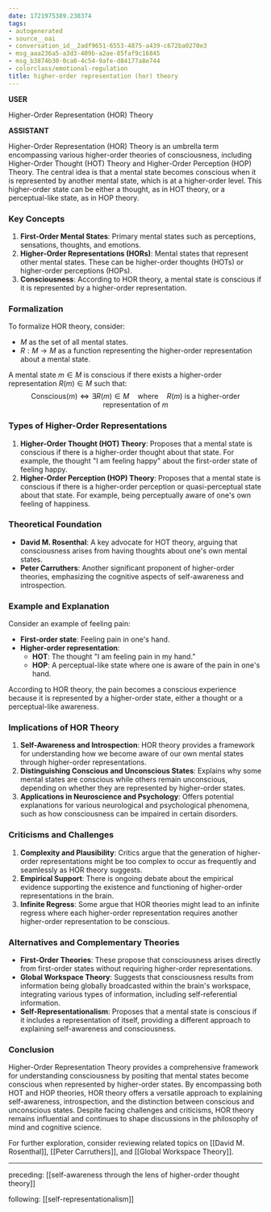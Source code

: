 ```yaml
---
date: 1721975389.238374
tags:
- autogenerated
- source__oai
- conversation_id__2adf9651-6553-4875-a439-c672ba0270e3
- msg_aaa236a5-a3d3-409b-a2ae-85faf9c16845
- msg_b3874b30-0ca0-4c54-9afe-d84177a8e744
- colorclass/emotional-regulation
title: higher-order representation (hor) theory
---
```


**USER**

Higher-Order Representation (HOR) Theory


**ASSISTANT**

Higher-Order Representation (HOR) Theory is an umbrella term encompassing various higher-order theories of consciousness, including Higher-Order Thought (HOT) Theory and Higher-Order Perception (HOP) Theory. The central idea is that a mental state becomes conscious when it is represented by another mental state, which is at a higher-order level. This higher-order state can be either a thought, as in HOT theory, or a perceptual-like state, as in HOP theory.

### Key Concepts

1. **First-Order Mental States**: Primary mental states such as perceptions, sensations, thoughts, and emotions.
2. **Higher-Order Representations (HORs)**: Mental states that represent other mental states. These can be higher-order thoughts (HOTs) or higher-order perceptions (HOPs).
3. **Consciousness**: According to HOR theory, a mental state is conscious if it is represented by a higher-order representation.

### Formalization

To formalize HOR theory, consider:

- $M$ as the set of all mental states.
- $R: M \to M$ as a function representing the higher-order representation about a mental state.

A mental state $m \in M$ is conscious if there exists a higher-order representation $R(m) \in M$ such that:
$$
\text{Conscious}(m) \Leftrightarrow \exists R(m) \in M \quad \text{where} \quad R(m) \text{ is a higher-order representation of } m
$$

### Types of Higher-Order Representations

1. **Higher-Order Thought (HOT) Theory**: Proposes that a mental state is conscious if there is a higher-order thought about that state. For example, the thought "I am feeling happy" about the first-order state of feeling happy.
2. **Higher-Order Perception (HOP) Theory**: Proposes that a mental state is conscious if there is a higher-order perception or quasi-perceptual state about that state. For example, being perceptually aware of one's own feeling of happiness.

### Theoretical Foundation

- **David M. Rosenthal**: A key advocate for HOT theory, arguing that consciousness arises from having thoughts about one's own mental states.
- **Peter Carruthers**: Another significant proponent of higher-order theories, emphasizing the cognitive aspects of self-awareness and introspection.

### Example and Explanation

Consider an example of feeling pain:

- **First-order state**: Feeling pain in one's hand.
- **Higher-order representation**:
  - **HOT**: The thought "I am feeling pain in my hand."
  - **HOP**: A perceptual-like state where one is aware of the pain in one's hand.

According to HOR theory, the pain becomes a conscious experience because it is represented by a higher-order state, either a thought or a perceptual-like awareness.

### Implications of HOR Theory

1. **Self-Awareness and Introspection**: HOR theory provides a framework for understanding how we become aware of our own mental states through higher-order representations.
2. **Distinguishing Conscious and Unconscious States**: Explains why some mental states are conscious while others remain unconscious, depending on whether they are represented by higher-order states.
3. **Applications in Neuroscience and Psychology**: Offers potential explanations for various neurological and psychological phenomena, such as how consciousness can be impaired in certain disorders.

### Criticisms and Challenges

1. **Complexity and Plausibility**: Critics argue that the generation of higher-order representations might be too complex to occur as frequently and seamlessly as HOR theory suggests.
2. **Empirical Support**: There is ongoing debate about the empirical evidence supporting the existence and functioning of higher-order representations in the brain.
3. **Infinite Regress**: Some argue that HOR theories might lead to an infinite regress where each higher-order representation requires another higher-order representation to be conscious.

### Alternatives and Complementary Theories

- **First-Order Theories**: These propose that consciousness arises directly from first-order states without requiring higher-order representations.
- **Global Workspace Theory**: Suggests that consciousness results from information being globally broadcasted within the brain's workspace, integrating various types of information, including self-referential information.
- **Self-Representationalism**: Proposes that a mental state is conscious if it includes a representation of itself, providing a different approach to explaining self-awareness and consciousness.

### Conclusion

Higher-Order Representation Theory provides a comprehensive framework for understanding consciousness by positing that mental states become conscious when represented by higher-order states. By encompassing both HOT and HOP theories, HOR theory offers a versatile approach to explaining self-awareness, introspection, and the distinction between conscious and unconscious states. Despite facing challenges and criticisms, HOR theory remains influential and continues to shape discussions in the philosophy of mind and cognitive science.

For further exploration, consider reviewing related topics on [[David M. Rosenthal]], [[Peter Carruthers]], and [[Global Workspace Theory]].


---

preceding: [[self-awareness through the lens of higher-order thought theory]]  


following: [[self-representationalism]]
